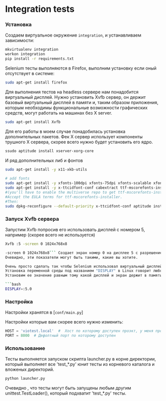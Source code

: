 Integration tests
================

### Установка 

Создаем виртуальное окружение `integration`, и устанавливаем зависимости:

```bash
mkvirtualenv integration
workon integration
pip install -r requirements.txt
```

Selenium тесты выполняются в Firefox, выполним установку если оный отсутствует в системе:

```bash
sudo apt-get install firefox
```

Для выполнения тестов на headless сервере нам понадобится виртуальный дисплей.
Нужно установить Xvfb сервер, он держит базовый виртуальный дисплей в памяти и, таким образом приложения,
которым необходимы функциональные возможности графических средств, могут работать на машинах без X server.

```bash
sudo apt-get install Xvfb
```

Для его работы в моем случае понадобилась установка дополнительных пакетов.
Фек Х сервер использует компоненты трушного Х сервера, скорее всего нужно будет установить его ядро.

```bash
ssudo aptitude install xserver-xorg-core
```
И ряд дополнительных либ и фонтов

```bash
sudo apt-get install -y x11-xkb-utils
 
# add fonts
sudo apt-get install -y xfonts-100dpi xfonts-75dpi xfonts-scalable xfonts-cyrillic
sudo apt-get install -y x-ttcidfont-conf cabextract ttf-mscorefonts-installer
#(you'll have to enable the multiverse repo to get ttf-mscorefonts-installer)
#Accept the EULA terms for ttf-mscorefonts-installer.
#Then:
sudo dpkg-reconfigure --default-priority x-ttcidfont-conf aptitude install xserver-xorg-core
```

### Запуск Xvfb сервера

Запустим Xvfb попросив его использовать дисплей с номером 5, например (скорее всего не используется)

```bash
Xvfb :5 -screen 0 1024x768x8
```

```bash
-screen 0 1024x768x8``` Создает экран номер 0 на дисплее 5 с разрешением 1024x768 и 8-битной разрядностью цветов.
Очевидно, эти показатели могут быть такими, какие вы хотите.

Очень просто сделать так чтобы Selenium использовал виртуальный дисплей. 
Установка переменной среды под названием "DISPLAY" в Linux говорит любому запускаемому графическому приложению запускаться на указанном дисплее.
Установим ее значение равным тому какой дисплей и экран держит в памяти Xvfb.

```bash
DISPLAY=:5.0
```

### Настройка

Настройки хранятся в [`conf/main.py`]

Настройки которые вам скорее всего нужно изменить:

```python
HOST = 'viotest.local'  #  Хост по которому доступен проэкт, у меня проэт развернут локально и viotest.local переадресуется на 127.0.0.1 .
PORT = 8000  # Дефолтный порт по которому доступен
```


### Использование

Тесты выполняется запуском скрипта launcher.py в корне директории, который выполняет все 'test_*.py' юнит тесты из корневого каталога и вложеных директорий.

```bash
python launcher.py
```

Очевидно , что тесты могут быть запущены любым другим unittest.TestLoader(), который подхватит 'test_*.py' тесты.
